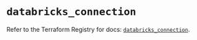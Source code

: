 # `databricks_connection`

Refer to the Terraform Registry for docs: [`databricks_connection`](https://registry.terraform.io/providers/databricks/databricks/1.89.0/docs/resources/connection).

